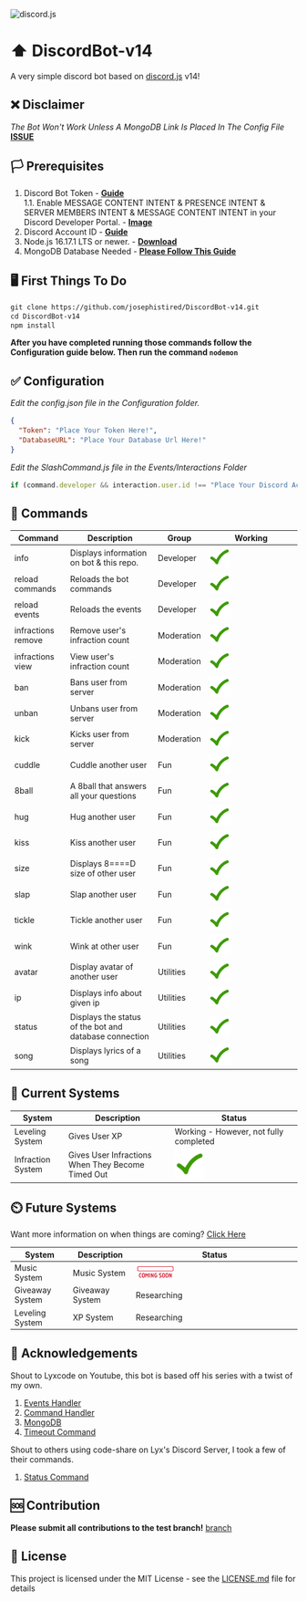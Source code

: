 ![discord.js](https://discordjs.guide/meta-image.png)

# ⬆️ DiscordBot-v14

A very simple discord bot based on [discord.js](https://discord.js.org/#/) v14!

## ❌ Disclaimer

_The Bot Won't Work Unless A MongoDB Link Is Placed In The Config File_
**[ISSUE](https://github.com/josephistired/DiscordBot-v14/issues/8)**

## 🏳️ Prerequisites

1. Discord Bot Token - **[Guide](https://discordjs.guide/preparations/setting-up-a-bot-application.html#creating-your-bot)**  
   1.1. Enable MESSAGE CONTENT INTENT & PRESENCE INTENT & SERVER MEMBERS INTENT & MESSAGE CONTENT INTENT in your Discord Developer Portal. - **[Image](https://ibb.co/sgLLypg)**
2. Discord Account ID - **[Guide](https://www.businessinsider.com/guides/tech/discord-id)**
3. Node.js 16.17.1 LTS or newer. - **[Download](https://nodejs.org/en/)**
4. MongoDB Database Needed - **[Please Follow This Guide](https://youtu.be/BEkyfqlbVRw)**

## 🖥️ First Things To Do

```
git clone https://github.com/josephistired/DiscordBot-v14.git
cd DiscordBot-v14
npm install
```

**After you have completed running those commands follow the Configuration guide below. Then run the command `nodemon`**

## ✅ Configuration

_Edit the config.json file in the Configuration folder._

```json
{
  "Token": "Place Your Token Here!",
  "DatabaseURL": "Place Your Database Url Here!"
}
```

_Edit the SlashCommand.js file in the Events/Interactions Folder_

```js
if (command.developer && interaction.user.id !== "Place Your Discord Account ID Here.")
```

## 💬 Commands

| Command            | Description                                            | Group      | Working                                                      |
| ------------------ | ------------------------------------------------------ | ---------- | ------------------------------------------------------------ |
| info               | Displays information on bot & this repo.               | Developer  | <img src="./Assets/checkmark.gif" width="25%" height="25%"/> |
| reload commands    | Reloads the bot commands                               | Developer  | <img src="./Assets/checkmark.gif" width="25%" height="25%"/> |
| reload events      | Reloads the events                                     | Developer  | <img src="./Assets/checkmark.gif" width="25%" height="25%"/> |
| infractions remove | Remove user's infraction count                         | Moderation | <img src="./Assets/checkmark.gif" width="25%" height="25%"/> |
| infractions view   | View user's infraction count                           | Moderation | <img src="./Assets/checkmark.gif" width="25%" height="25%"/> |
| ban                | Bans user from server                                  | Moderation | <img src="./Assets/checkmark.gif" width="25%" height="25%"/> |
| unban              | Unbans user from server                                | Moderation | <img src="./Assets/checkmark.gif" width="25%" height="25%"/> |
| kick               | Kicks user from server                                 | Moderation | <img src="./Assets/checkmark.gif" width="25%" height="25%"/> |
| cuddle             | Cuddle another user                                    | Fun        | <img src="./Assets/checkmark.gif" width="25%" height="25%"/> |
| 8ball              | A 8ball that answers all your questions                | Fun        | <img src="./Assets/checkmark.gif" width="25%" height="25%"/> |
| hug                | Hug another user                                       | Fun        | <img src="./Assets/checkmark.gif" width="25%" height="25%"/> |
| kiss               | Kiss another user                                      | Fun        | <img src="./Assets/checkmark.gif" width="25%" height="25%"/> |
| size               | Displays 8====D size of other user                     | Fun        | <img src="./Assets/checkmark.gif" width="25%" height="25%"/> |
| slap               | Slap another user                                      | Fun        | <img src="./Assets/checkmark.gif" width="25%" height="25%"/> |
| tickle             | Tickle another user                                    | Fun        | <img src="./Assets/checkmark.gif" width="25%" height="25%"/> |
| wink               | Wink at other user                                     | Fun        | <img src="./Assets/checkmark.gif" width="25%" height="25%"/> |
| avatar             | Display avatar of another user                         | Utilities  | <img src="./Assets/checkmark.gif" width="25%" height="25%"/> |
| ip                 | Displays info about given ip                           | Utilities  | <img src="./Assets/checkmark.gif" width="25%" height="25%"/> |
| status             | Displays the status of the bot and database connection | Utilities  | <img src="./Assets/checkmark.gif" width="25%" height="25%"/> |
| song               | Displays lyrics of a song                              | Utilities  | <img src="./Assets/checkmark.gif" width="25%" height="25%"/> |

## 🎊 Current Systems

| System            | Description                                       | Status                                                       |
| ----------------- | ------------------------------------------------- | ------------------------------------------------------------ |
| Leveling System   | Gives User XP                                     | Working - However, not fully completed                       |
| Infraction System | Gives User Infractions When They Become Timed Out | <img src="./Assets/checkmark.gif" width="25%" height="25%"/> |

## ⏲️ Future Systems

Want more information on when things are coming? [Click Here](https://github.com/users/josephistired/projects/4)

| System          | Description     | Status                                                        |
| --------------- | --------------- | ------------------------------------------------------------- |
| Music System    | Music System    | <img src="./Assets/comingsoon.gif" width="25%" height="25%"/> |
| Giveaway System | Giveaway System | Researching                                                   |
| Leveling System | XP System       | Researching                                                   |

## 🙏 Acknowledgements

Shout to Lyxcode on Youtube, this bot is based off his series with a twist of my own.

1. [Events Handler](https://www.youtube.com/watch?v=Mug61R0cxRw)
2. [Command Handler](https://www.youtube.com/watch?v=1eKV2_WsWR0)
3. [MongoDB](https://www.youtube.com/watch?v=BEkyfqlbVRw&t=3s)
4. [Timeout Command](https://www.youtube.com/watch?v=J8jp6ri1lYo)

Shout to others using code-share on Lyx's Discord Server, I took a few of their commands.

1. [Status Command](https://github.com/KevinFoged)

## 🆘 Contribution

**Please submit all contributions to the test branch!**
[branch](https://github.com/josephistired/DiscordBot-v14/tree/test)

## 📖 License

This project is licensed under the MIT License - see the [LICENSE.md](LICENSE) file for details
